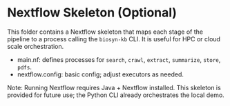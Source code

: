 # Nextflow Skeleton (Optional)

This folder contains a Nextflow skeleton that maps each stage of the pipeline to a process calling the `biosyn-kb` CLI. It is useful for HPC or cloud scale orchestration.

- main.nf: defines processes for `search`, `crawl`, `extract`, `summarize`, `store`, `pdfs`.
- nextflow.config: basic config; adjust executors as needed.

Note: Running Nextflow requires Java + Nextflow installed. This skeleton is provided for future use; the Python CLI already orchestrates the local demo.

